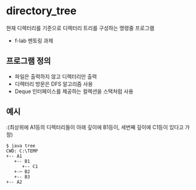 # directory_tree
현재 디렉터리를 기준으로 디렉터리 트리를 구성하는 명령줄 프로그램
- f-lab 멘토링 과제

## 프로그램 정의
- 파일은 출력하지 않고 디렉터리만 출력
- 디렉터리 방문은 DFS 알고리즘 사용
- Deque 인터페이스를 제공하는 컬렉션을 스택처럼 사용

## 예시
:(최상위에 A1등의 디렉터리들이 아래 깊이에 B1등이, 세번째 깊이에 C1등이 있다고 가정)

```
$ java tree
CWD: C:\TEMP
+-- A1
   +-- B1
      +-- C1
   +-─ B2
   +-- B3
+-- A2
```
